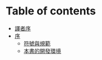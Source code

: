 # Table of contents

* [譯者序](README.md)
* [序](xu/README.md)
  * [符號與規範](xu/untitled.md)
  * [本書的開發環境](xu/ben-shu-yu-she-de-kai-fa-huan-jing.md)


